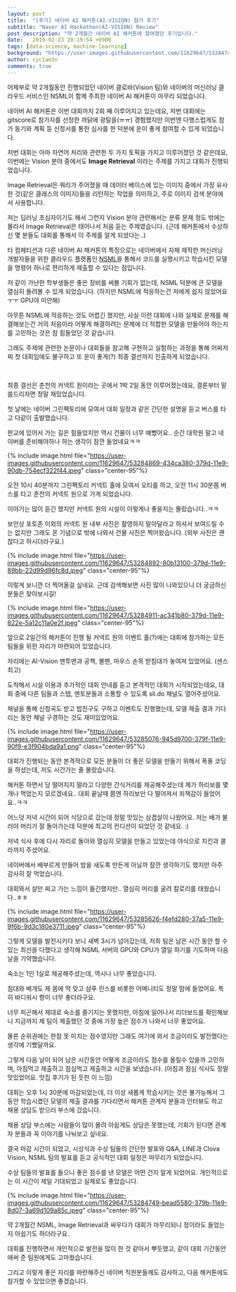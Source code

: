 ```yaml
---
layout: post
title:  "[후기] 네이버 AI 해커톤(AI-VISION) 참가 후기"
subtitle: "Naver AI Hackathon(AI-VISION) Review"
post_description: "약 2개월간 네이버 AI 해커톤에 참여했던 후기입니다."
date:   2019-02-23 20:19:54 +0900
tags: [data-science, machine-learning]
background: "https://user-images.githubusercontent.com/11629647/53284749-bead5580-379b-11e9-8d07-3a69d109a85c.jpeg"
author: cyc1am3n
comments: true
---
```


어제부로 약 2개월동안 진행되었던 네이버 클로바(Vision 팀)와 네이버의 머신러닝 클라우드 서비스인 NSML이 함께 주최한 네이버 AI 해커톤이 마무리 되었습니다.

네이버 AI 해커톤은 이번 대회까지 2회 째 이루어지고 있는데요, 저번 대회에는 gitscore로 참가자를 선정한 까닭에 광탈을(ㅠㅠ) 경험했지만 이번엔 다행스럽게도 참가 동기와 계획 등 신청서를 통한 심사를 한 덕분에 운이 좋게 참여할 수 있게 되었습니다.

저번 대회는 아마 자연어 처리와 관련한 두 가지 토픽을 가지고 이루어졌던 것 같은데요, 이번에는 Vision 분야 중에서도 **Image Retrieval** 이라는 주제를 가지고 대회가 진행되었습니다.

Image Retrieval은 쿼리가 주어졌을 때 데이터 베이스에 있는 이미지 중에서 가장 유사한 것(같은 클래스의 이미지)들을 리턴하는 작업을 의미하고, 주로 이미지 검색 분야에서 사용합니다.

저는 딥러닝 초심자이기도 해서 그런지 Vision 분야 관련해서는 분류 문제 정도 밖에는 몰라서 Image Retrieval은 태어나서 처음 듣는 주제였습니다. (근데 해커톤에서 수상하신 몇 분들도 대회를 통해서 이 주제를 알게 되셨다는..)

타 컴페티션과 다른 네이버 AI 해커톤의 특징으로는 네이버에서 자체 제작한 머신러닝 개발자들을 위한 클라우드 플랫폼인 [NSML](https://hack.nsml.navercorp.com)을 통해서 코드를 실행시키고 학습시킨 모델을 명령어 하나로 편리하게 제출할 수 있다는 점입니다.

저 같이 가난한 학부생들은 좋은 장비를 써볼 기회가 없는데, NSML 덕분에 큰 모델을 열심히 돌려볼 수 있게 되었습니다. (하지만 NSML에 적응하는건 저에게 쉽지 않았어요ㅜㅜ GPU야 미안해)

아무튼 NSML에 적응하는 것도 어렵긴 했지만, 사실 이런 대회에 나와 실제로 문제를 해결해보는건 거의 처음이라 어떻게 해결하려는 문제에 더 적합한 모델을 만들어야 하는지를 고민하는 것은 참 힘들었던 것 같습니다.

그래도 주제에 관련한 논문이나 대회들을 참고해 구현하고 실험하는 과정을 통해 어찌저찌 첫 대회임에도 불구하고 또 운이 좋게(?) 최종 결선까지 진출하게 되었습니다.

<br/>

최종 결선은 춘천의 커넥트 원이라는 곳에서 1박 2일 동안 이루어졌는데요, 결론부터 말씀드리자면 정말 재밌었습니다.

첫 날에는 네이버 그린팩토리에 모여서 대회 일정과 같은 간단한 설명을 듣고 버스를 타고 다같이 출발했습니다.

판교에 있어서 가는 길은 힘들었지만 역시 건물이 너무 예뻤어요.. 순간 대학원 말고 네이버를 준비해야하나 하는 생각이 잠깐 들었네요ㅋㅋ

{% include image.html file="https://user-images.githubusercontent.com/11629647/53284869-434ca380-379d-11e9-90db-754ecf322f44.jpeg" class="center-95"%} 

오전 10시 40분까지 그린팩토리 커넥트 홀에 모여서 오티를 하고, 오전 11시 30분쯤 버스를 타고 춘천의 커넥트 원으로 가게 되었습니다.

이야기는 많이 듣긴 했지만 커넥트 원의 시설이 이렇게나 좋을지는 몰랐습니다..ㅋㅋ

보안상 포토존 이외의 커넥트 원 내부 사진은 촬영하지 말아달라고 하셔서 보여드릴 수는 없지만 그래도 온 기념으로 밖에 나와서 건물 사진은 찍어왔습니다. (외부 사진은 괜찮다고 하시더라구요.)

{% include image.html file="https://user-images.githubusercontent.com/11629647/53284892-80b13100-379d-11e9-89bb-22d99d96fc8d.jpeg" class="center-95"%} 

이렇게 보니깐 더 찍어올걸 싶네요. 근데 검색해보면 사진 많이 나와있으니 더 궁금하신 분들은 찾아보시길!

{% include image.html file="https://user-images.githubusercontent.com/11629647/53284911-ac341b80-379d-11e9-822e-5a12c11a0e2f.jpeg" class="center-95"%} 

앞으로 2일간의 해커톤이 진행 될 커넥트 원의 이벤트 홀(?)에는 대회에 참가하는 모든 팀들을 위한 자리가 마련되어 있었습니다.

자리에는 AI-Vision 맨투맨과 공책, 볼펜, 마우스 손목 받침대가 놓여져 있었어요. (센스 최고)

도착해서 시설 이용과 추가적인 대회 안내를 듣고 본격적인 대회가 시작되었는데요, 대회 중에 다른 팀들과 스탭, 멘토분들과 소통할 수 있도록 sli.do 채널도 열어주셨어요.

채널을 통해 신청곡도 받고 밥친구도 구하고 이벤트도 진행했는데, 모델 제출 결과 기다리는 동안 채널 구경하는 것도 재미있었어요.

{% include image.html file="https://user-images.githubusercontent.com/11629647/53285076-945d9700-379f-11e9-90f9-e3f904bda9a1.png" class="center-95"%} 

대회가 진행되는 동안 본격적으로 모든 분들이 더 좋은 모델을 만들기 위해서 폭풍 코딩을 하셨는데, 저도 시간가는 줄 몰랐습니다.

해커톤 하면서 당 떨어지지 말라고 다양한 간식거리를 제공해주셨는데 제가 하리보를 몇 개나 먹었는지 모르겠네요.. 대회 끝날때 쯤엔 하리보만 다 떨어져서 죄책감이 들었어요..ㅋㅋ

어느덧 저녁 시간이 되어 식당으로 갔는데 정말 맛있는 삼겹살이 나왔어요. 저는 배가 불러야 머리가 잘 돌아가는데 덕분에 최고의 컨디션이 되었던 것 같네요. :)

저녁 식사 후에 다시 자리로 돌아와 열심히 모델을 만들고 있었는데 야식으로 치킨과 콜라까지 주셨어요.

네이버에서 배부르게 만들어 밤을 새도록 만든게 아닐까 잠깐 생각하기도 했지만 아주 감사히 잘 먹었습니다.

대회와서 살만 찌고 가는 느낌이 들긴했지만.. 열심히 머리를 굴려 칼로리를 태웠습니다..ㅎㅎ

{% include image.html file="https://user-images.githubusercontent.com/11629647/53285626-f4efd280-37a5-11e9-9f6b-9d3c180e3711.jpeg" class="center-95"%} 

그렇게 모델을 발전시키다 보니 새벽 3시가 넘어갔는데, 저희 팀은 남은 시간 동안 할 수 있는 최선을 다했다고 생각해 NSML 서버의 GPU와 CPU가 열일 하기를 기도하며 다음 날을 기약했습니다.

숙소는 1인 1실로 제공해주셨는데, 역시나 너무 좋았습니다.

침대와 베개도 제 몸에 딱 맞고 샴푸 린스를 비롯한 어메니티도 정말 맘에 들었어요. 특히 바디워시 향이 너무 좋더라구요.

너무 피곤해서 제대로 숙소를 즐기지는 못했지만, 아침에 일어나서 리더보드를 확인해보니 지금까지 제 팀이 제출했던 것 중에 가장 높은 점수가 나와서 너무 좋았어요.

물론 순위권에는 한참 못 미치는 점수였지만 그래도 여기에 와서 조금이라도 발전했다는 생각에 기뻤달까요.

그렇게 다음 날이 되어 남은 시간동안 어떻게 조금이라도 점수를 올릴수 있을까 고민하며, 아침먹고 제출하고 점심먹고 제출하고 시간을 보냈습니다. (아침과 점심 식사도 정말 맛있었어요. 맛집 후기가 된 듯한 이 느낌)

대회는 오후 1시 30분에 마감되었는데, 더 이상 새롭게 학습시키는 것은 불가능해서 그 동안 학습시켰던 모델의 제출 결과를 기다리면서 해커톤 관계자 분들과 인터뷰도 하고 채용 상담도 받으러 부스에 갔습니다.

채용 상담 부스에는 사람들이 많이 몰려 아쉽게도 상담은 못했는데, 기회가 된다면 관계자 분들과 꼭 이야기를 나눠보고 싶네요.

결국 마감 시간이 되었고, 시상식과 수상 팀들의 간단한 발표와 Q&A, LINE과 Clova Vision, NSML 팀의 발표를 듣고 공식적인 대회 일정은 마무리가 되었습니다.

수상 팀들의 발표를 들으니 좋은 점수를 낸 모델은 어떤 건지 알게 되었어요. 개인적으로는 이 시간이 제일 기대되었고 실제로도 좋았습니다.

{% include image.html file="https://user-images.githubusercontent.com/11629647/53284749-bead5580-379b-11e9-8d07-3a69d109a85c.jpeg" class="center-95"%} 

약 2개월간 NSML, Image Retrieval과 싸우다가 대회가 마무리되니 정이라도 들었는지 아쉽기도 하더라구요.

대회를 진행하면서 개인적으로 발전을 많이 한 것 같아서 뿌듯했고, 같이 대회 기간동안 애써 준 팀원에게도 고마웠습니다.

그리고 이렇게 좋은 자리를 마련해주신 네이버 직원분들께도 감사하고, 다음 해커톤에도 참가할 수 있었으면 좋겠습니다.